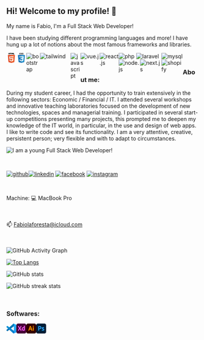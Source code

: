 ## Hi! Welcome to my profile! 👋 
My name is Fabio, I'm a Full Stack Web Developer!

I have been studying different programming languages and more! I have hung up a lot of notions about the most famous frameworks and libraries.
  

<a href="https://www.w3.org/html/" target="_blank"><img align="left" alt="HTML5" width="26px"      src="https://raw.githubusercontent.com/github/explore/80688e429a7d4ef2fca1e82350fe8e3517d3494d/topics/html/html.png" /></a>

<a href="https://www.w3schools.com/css/" target="_blank"><img align="left" alt="CSS3" width="26px" src="https://raw.githubusercontent.com/github/explore/80688e429a7d4ef2fca1e82350fe8e3517d3494d/topics/css/css.png" /></a>

<a href="https://www.w3schools.com/bootstrap5/" target="_blank"><img align="left" alt="bootstrap" width="36px" src="https://upload.wikimedia.org/wikipedia/commons/thumb/b/b2/Bootstrap_logo.svg/1200px-Bootstrap_logo.svg.png" /></a>


<a href="https://tailwindcss.com/" target="_blank"><img align="left" alt="tailwind" width="80px" src="https://www.vectorlogo.zone/logos/tailwindcss/tailwindcss-ar21.png" /></a>

<a href="https://www.w3schools.com/js/" target="_blank"><img align="left" alt="javascript" width="26px" src="https://i2.wp.com/www.associazioneincanto.it/wp-content/uploads/2016/03/js-logo-1.png?fit=500%2C500" /></a>


<a href="https://vuejs.org/" target="_blank"><img align="left" alt="vue.js" width="50px" src="https://www.vectorlogo.zone/logos/vuejs/vuejs-ar21.png" /></a>

<a href="https://reactjs.org/" target="_blank"><img align="left" alt="react.js" width="50px" src="https://www.vectorlogo.zone/logos/reactjs/reactjs-ar21.png" /></a>

<a href="https://www.w3schools.com/php/" target="_blank"><img align="left" alt="php" width="46px" src="https://upload.wikimedia.org/wikipedia/commons/thumb/2/27/PHP-logo.svg/2560px-PHP-logo.svg.png" /></a>

<a href="https://laravel.com/docs/7.x" target="_blank"><img align="left" alt="laravel" width="66px" src="https://upload.wikimedia.org/wikipedia/commons/thumb/3/36/Logo.min.svg/2560px-Logo.min.svg.png" /></a>

<a href="https://www.mysql.com/it/" target="_blank"><img align="left" alt="mysql" width="56px" 
src="https://www.vectorlogo.zone/logos/mysql/mysql-official.svg" /></a>

<a href="https://nodejs.org/en/" target="_blank"><img align="left" alt="node.js" width="56px" 
src="https://upload.wikimedia.org/wikipedia/commons/thumb/7/7e/Node.js_logo_2015.svg/1280px-Node.js_logo_2015.svg.png" /></a>

<a href="https://nextjs.org/" target="_blank"><img align="left" alt="next.js" width="56px" 
src="https://upload.wikimedia.org/wikipedia/commons/thumb/8/8e/Nextjs-logo.svg/2560px-Nextjs-logo.svg.png" /></a>

<a href="https://hydrogen.shopify.dev/" target="_blank"><img align="left" alt="shopify" width="56px" 
src="https://blog.stackblitz.com/img/remote/GoWrX.png" /></a>

<br>

### About me:
 
During my student career, I had the opportunity to train extensively in the following sectors: Economic / Financial / IT. I attended several workshops and innovative teaching laboratories focused on the development of new technologies, spaces and managerial training. I participated in several start-up competitions presenting many projects, this prompted me to deepen my knowledge of the IT world, in particular, in the use and design of web apps. I like to write code and see its functionality. I am a very attentive, creative, persistent person; very flexible and with to adapt to circumstances.



![I am a young Full Stack Web Developer!](https://i.pinimg.com/originals/8c/6b/c1/8c6bc14486197f3c0db28ee38ce3f76a.jpg) 


<br>


[<img style="fill:white;" src='https://cdn.jsdelivr.net/npm/simple-icons@3.0.1/icons/github.svg' alt='github' height='40'>](https://github.com/Fabiofljf)[<img src='https://cdn.jsdelivr.net/npm/simple-icons@3.0.1/icons/linkedin.svg' alt='linkedin' height='40'>](https://www.linkedin.com/in/fabio-la-foresta-227b7a211/)  [<img src='https://cdn.jsdelivr.net/npm/simple-icons@3.0.1/icons/facebook.svg' alt='facebook' height='40'>](https://www.facebook.com/Fabiofljf)  [<img src='https://cdn.jsdelivr.net/npm/simple-icons@3.0.1/icons/instagram.svg' alt='instagram' height='40'>](https://www.instagram.com/fabiofljf/)  

<br>

Machine: 💻  MacBook Pro

<br>

📫 Fabiolaforesta@icloud.com

<br>

![GitHub Activity Graph](https://activity-graph.herokuapp.com/graph?username=Fabiofljf)  






[![Top Langs](https://github-readme-stats.vercel.app/api/top-langs/?username=Fabiofljf)](https://github.com/anuraghazra/github-readme-stats)

![GitHub stats](https://github-readme-stats.vercel.app/api?username=Fabiofljf&show_icons=true)

![GitHub streak stats](https://github-readme-streak-stats.herokuapp.com/?user=Fabiofljf)  


<br />

### Softwares:

<img align="left" alt="Visual Studio Code" width="26px" src="https://raw.githubusercontent.com/github/explore/80688e429a7d4ef2fca1e82350fe8e3517d3494d/topics/visual-studio-code/visual-studio-code.png" />

<a href="https://www.adobe.com/products/xd.html" target="_blank"> <img align="left" alt="XD" width="26px" src="https://github.com/Aakarsh-B/trying-repos/blob/master/adobexd.png?raw=true"/> </a> 

<a href="https://www.adobe.com/in/products/illustrator.html" target="_blank"> <img align="left" alt="Illustrator" width="26px" src="https://github.com/Aakarsh-B/trying-repos/blob/master/illustrator.png?raw=true"/> </a> 

<a href="https://www.photoshop.com/en" target="_blank"> <img align="left" alt="Photoshop" width="26px" src="https://github.com/Aakarsh-B/trying-repos/blob/master/photoshop.png?raw=true"/> </a>
